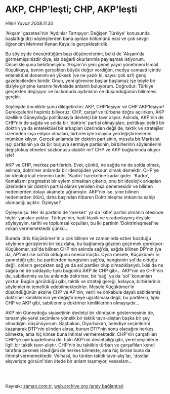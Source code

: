 # AKP, CHP'leşti; CHP, AKP'leşti

*Hilmi Yavuz 2008.11.30*

<td class="columnist-detail">
<p>'Akşam' gazetesi'nin 'Aydınlar Tartışıyor: Değişen Türkiye' konusunda başlattığı dizi söyleşilerden bana ayrılan bölümünü eski ve çok sevgili öğrencim Mehmet Kenan Kaya ile gerçekleştirdik.</p>
<p>
<div id="haberMetinDiv">
<p> Bu söyleşide önesürdüğüm bazı düşüncelerimi, belki de 'Akşam'da görmemişsinizdir diye, siz değerli okurlarımla paylaşmak istiyorum. Öncelikle şunu belirtmeliyim: 'Akşam'ın yeni genel yayın yönetmeni İsmail Küçükkaya, benim gerçekten büyük değer verdiğim, medya cemaati içinde entelektüel donanımı en yüksek (ve ne yazık ki, sayısı çok az!) genç gazetecilerden biridir. Onun, yeni görevine başlar başlamaz işe böyle bir diziyle girişme kararını fevkalade anlamlı buluyorum. Doğrudur: Türkiye gerçekten değişiyor ve bu konuda aydınların ne düşündüğünün bilinmesi gerekir.
<p>Söyleşide öncelikle şunu dilegetirdim: AKP, CHP'leşiyor ve CHP AKP'leşiyor! Gerekçelerini hepimiz biliyoruz: CHP, çarşaf ve türbana doğru açılırken, AKP özellikle Güneydoğu politikasıyla devletçi bir tavır alıyor. Aslında, AKP'nin de CHP'nin de sağda ve solda bir 'doktrin' partisi olmayışları, politikayı belirli bir doktrin ya da entelektüel bir arkaplan üzerinden değil de, taktik ve stratejiler üzerinden inşa ediyor olmaları, birbirleriyle kolayca yerdeğiştirmelerini mümkün kılıyor. Gerçek anlamda bir doktrin partisinin, mesela bir Marksist işçi partisinin ya da bir burjuva sermaye partisinin, birbirlerinin söylemlerini değiştokuş etmeleri sözkonusu olabilir mi? CHP ve AKP bağlamında oluyor işte!
<p>AKP ve CHP, merkez partileridir. Evet, çünkü, ne sağda ne de solda olmak, aslında, doktriner anlamda bir ideolojiden yoksun olmak demektir. CHP'ye bir ideoloji icat etmenin tarihi, 'Kadro' hareketine kadar gider. 'Kadro', Kemalizmi pragmatist bir eylem olmaktan çıkarıp, onu bir ideolojik arkaplan üzerinden bir doktrin partisi olarak yeniden inşa denemesidir ve bilinen nedenlerden dolayı akamete uğramıştır. AKP'nin ise, yine bilinen nedenlerden ötürü, daha başından itibaren Doktrinleşme imkanına sahip olamadığı açıktır. Öyleyse?
<p>Öyleyse şu: Her iki partinin de 'merkez' ya da 'kitle' partisi olmanın ötesinde hiçbir şansları yoktur. Türkiye'nin, hadi klasik ve sıradanlaşmış deyişle söyleyeyim, tarihi ve toplumsal koşulları, bu iki partinin 'Doktrinleşmesi'ne imkan vermemektedir çünkü...
<p>Burada İdris Küçükömer'in o çok bilinen ve zamanında ezber bozduğu söylenen görüşlerini bir kez daha, bu bağlamda gözden geçirmek gerekiyor: Küçükömer, sol'da bilinen CHP'nin aslında sağ'da, sağda bilinen DP'nin (ya da, AP'nin) ise sol'da olduğunu önesürmüştü. Oysa mesele, Küçükömer'in zannettiği gibi, bu partilerden hangisinin sağ'da, hangisinin sol'da olduğu değil, onların gerçekten sağ ya da sol partiler olup olmadıklarıydı. İkisi de ne sağda ne de soldaydı;-tıpkı bugünkü AKP ile CHP gibi... AKP'nin de CHP'nin de, sabitlenmiş ve bu anlamda doktriner, bir 'sağ' ya da 'sol' konumları yoktur. Bugün görüldüğü gibi, taktik ve strateji gereği, kolayca, birbirlerinin söylemlerini temellük edebilmektedirler. Mesele Küçükömer'in düşündüğünün aksine CHP ve AP'nin, verili ve önkabule dayalı sabitlenmiş doktriner kimliklerinin yerdeğiştirmeye uğratılması değil, bu partilerin, tıpkı CHP ve AKP gibi, sabitlenmiş doktriner kimliklerinin olmayışıdır...
<p>AKP'nin Güneydoğu siyasetinin devletçi bir dönüşüm göstermesinin de, tamamiyle yerel seçimlere yönelik bir taktik tavır-alıştan başka bir şey olmadığını düşünüyorum. Başbakan, Diyarbakır'ı, belediye seçimlerini kazanarak DTP'nin elinden alırsa, bunun DTP'nin sonu olacağını herkes bilmekte, ama hiç kimse buna ihtimal vermemektedir. CHP'nin çarşaflıları CHP'ye üye kaydetmesi de, tıpkı AKP'nin devletçiliği gibi, yerel seçimlerle ilgili bir taktik tavır-alıştır. CHP'nin bu taktikle türban ve çarşaflıları kendi tarafına çekmek istediğini de herkes bilmekte, ama hiç kimse buna da ihtimal vermemektedir. Velhasıl, bu türden taktik tavır-alış'lar, 'dostlar alışverişte görsün!'den ötede bir anlam taşımıyor, vesselam...</p></p></p></p></p></p></div>
</p>


<p><br>
		 </br></p></td>

Kaynak: [zaman.com.tr](http://zaman.com.tr/yazar.do?yazino=765619), [web.archive.org (arşiv bağlantısı)](http://web.archive.org/web/20111124054413/http://www.zaman.com.tr:80/yazar.do?yazino=765619)
